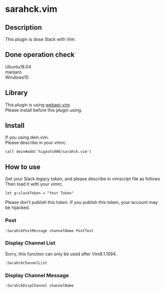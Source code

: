 # sarahck.vim

## Description
This plugin is dose Slack with Vim.<br>

## Done operation check
Ubuntu18.04<br>
manjaro<br>
Windows10<br>

## Library
This plugin is using [webapi-vim](https://github.com/mattn/webapi-vim).<br>
Please install before this plugin using.<br>

## Install
If you using dein.vim.<br>
Please describe in your vimrc.<br>
```
call dein#add('higashi000/sarahck.vim')
```

## How to use
Get your Slack legacy token, and please describe in vimscript file as follows<br>
Then load it with your vimrc.<br>
```
let g:slackToken = "Your Token"
```
Please don't publish this token.
If you publish this token, your account may be hijacked.

### Post
```
:SarahckPostMessage channelName PostText
```

### Display Channel List
Sorry, this function can only be used after Vim8.1.1594.
```
:SarahckChannelList
```

### Display Channel Message
```
:SarahckDispChannel channelName
```
